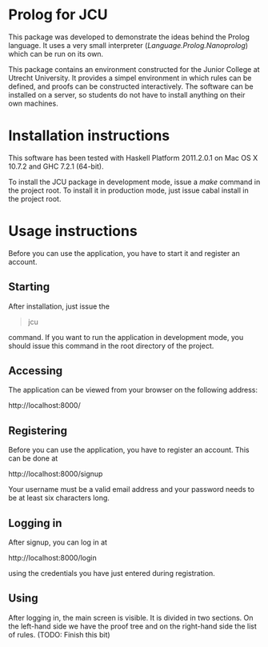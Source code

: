 Prolog for JCU
==============

This package was developed to demonstrate the ideas behind the Prolog language.
It uses a very small interpreter (*Language.Prolog.Nanoprolog*) which can be
run on its own.

This package contains an environment constructed for the Junior College at
Utrecht University. It provides a simpel environment in which rules can be
defined, and proofs can be constructed interactively. The software can be
installed on a server, so students do not have to install anything on their own
machines.


Installation instructions
=========================

This software has been tested with Haskell Platform 2011.2.0.1 on Mac
OS X 10.7.2 and GHC 7.2.1 (64-bit).

To install the JCU package in development mode, issue a *make* command in the
project root. To install it in production mode, just issue cabal install in the
project root.


Usage instructions
==================
Before you can use the application, you have to start it and register an
account.

Starting
--------
After installation, just issue the

> jcu

command. If you want to run the application in development mode, you should
issue this command in the root directory of the project.

Accessing
---------
The application can be viewed from your browser on the following address:

http://localhost:8000/

Registering
-----------
Before you can use the application, you have to register an account. This
can be done at

http://localhost:8000/signup

Your username must be a valid email address and your password needs to be at
least six characters long.

Logging in
----------
After signup, you can log in at

http://localhost:8000/login

using the credentials you have just entered during registration.

Using
-----
After logging in, the main screen is visible. It is divided in two sections.
On the left-hand side we have the proof tree and on the right-hand side
the list of rules.
(TODO: Finish this bit)
